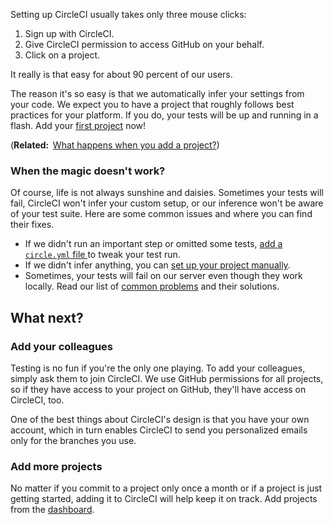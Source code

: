 Setting up CircleCI usually takes only three mouse clicks:

1.  Sign up with CircleCI.
2.  Give CircleCI permission to access GitHub on your behalf.
3.  Click on a project.

  It really is that easy for about 90 percent of our users.

  The reason it's so easy is that we automatically infer your settings from your code.
  We expect you to have a project that roughly follows best practices for your platform.
  If you do, your tests will be up and running in a flash.
  Add
  your
  [first project](/)
  now!

(**Related: &nbsp;**[What happens when you add a project?](/docs/what-happens))

### When the magic doesn't work?

  Of course, life is not always sunshine and daisies.
  Sometimes your tests will fail, CircleCI won't infer your custom setup, or our inference won't be aware of your test suite.
  Here are some common issues and where you can find their fixes.

*   If we didn't run an important step or omitted some tests,
    [
      add a
      `circle.yml`
      file
    ](/docs/configuration)
    to tweak your test run.
*   If we didn't infer anything, you can
        [set up your project manually](/docs/manually).
*   Sometimes, your tests will fail on our server even though they work locally.
    Read our list of
    [common problems](/docs/troubleshooting)
    and their solutions.

## What next?

### Add your colleagues

  Testing is no fun if you're the only one playing.
  To add your colleagues, simply ask them to join CircleCI.
  We use GitHub permissions for all projects, so if they have access to your project on GitHub, they'll have access on CircleCI, too.

  One of the best things about CircleCI's design is that you have your own account, which in turn enables CircleCI to send you personalized emails only for the branches you use.

### Add more projects

  No matter if you commit to a project only once a month or if a project is just getting started, adding it to CircleCI will help keep it on track.
  Add projects from the
    [dashboard](/).